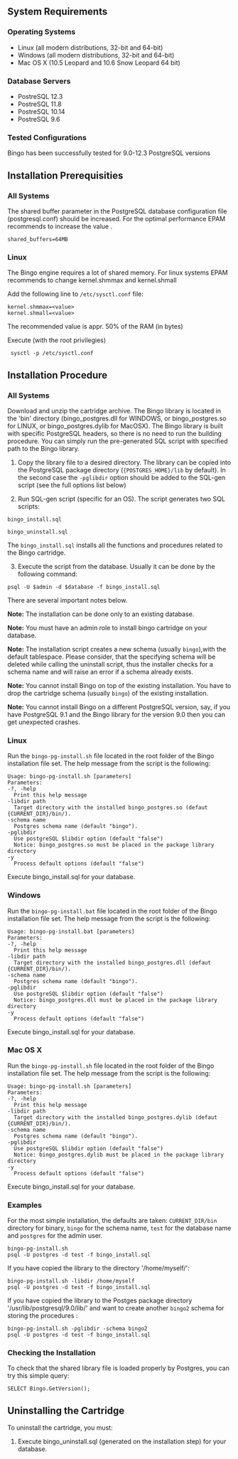 System Requirements
-------------------

### Operating Systems ###

  * Linux (all modern distributions, 32-bit and 64-bit)
  * Windows (all modern distributions, 32-bit and 64-bit)
  * Mac OS X (10.5 Leopard and 10.6 Snow Leopard 64 bit)

### Database Servers ###

  * PostreSQL 12.3
  * PostreSQL 11.8
  * PostreSQL 10.14
  * PostreSQL 9.6

### Tested Configurations ###

 Bingo has been successfully tested for 9.0-12.3 PostgreSQL versions


Installation Prerequisities
---------------------------

### All Systems ###

 The shared buffer parameter in the PostgreSQL database configuration file (postgresql.conf) should be increased. For the optimal performance EPAM recommends to increase the value . 

    shared_buffers=64MB

### Linux ###

The Bingo engine requires a lot of shared memory. 
For linux systems EPAM recommends to change kernel.shmmax and kernel.shmall

 Add the following line to `/etc/sysctl.conf` file:

    kernel.shmmax=<value>
    kernel.shmall=<value>

The recommended value is appr. 50% of the RAM (in bytes)

Execute (with the root privilegies)

     sysctl -p /etc/sysctl.conf


Installation Procedure
----------------------

### All Systems ###

Download and unzip the cartridge archive. The Bingo library is located in the 'bin' directory (bingo_postgres.dll for WINDOWS, or bingo_postgres.so for LINUX, or bingo_postgres.dylib for MacOSX). The Bingo library is built with specific PostgreSQL headers, so there is no need to run the building procedure. You can simply run the pre-generated SQL script with specified path to the Bingo library. 

   1. Copy the library file to a desired directory. The library can be copied into the PostgreSQL package directory (`{POSTGRES_HOME}/lib` by default). In the second case the `-pglibdir` option should be added to the SQL-gen script (see the full options list below)

   2. Run SQL-gen script (specific for an OS). The script generates two SQL scripts:

    bingo_install.sql

    bingo_uninstall.sql

 The `bingo_install.sql` installs all the functions and procedures related to the Bingo cartridge. 

   3. Execute the script from the database. Usually it can be done by the following command:
    
    psql -U $admin -d $database -f bingo_install.sql

There are several important notes below.

 **Note:** The installation can be done only to an existing database.

 **Note:** You must have an admin role to install bingo cartridge on your database.

 **Note:** The installation script creates a new schema (usually `bingo`),with the default tablespace. Please consider, that the specifying schema  will be deleted while calling the uninstall script, thus the installer checks for a schema name and will raise an error if a schema already exists.

 **Note:** You cannot install Bingo on top of the existing installation. You have to drop the cartridge schema
(usually `bingo`) of the existing installation.

 **Note:** You cannot install Bingo on a different PostgreSQL version, say, if you have PostgreSQL 9.1 and the Bingo library for the version 9.0 then you can get unexpected crashes.

### Linux ###

 Run the `bingo-pg-install.sh` file located in the root folder of the Bingo installation file set. The help
message from the script is the following:

    Usage: bingo-pg-install.sh [parameters]
    Parameters:
    -?, -help
      Print this help message
    -libdir path
      Target directory with the installed bingo_postgres.so (defaut {CURRENT_DIR}/bin/).
    -schema name
      Postgres schema name (default "bingo").
    -pglibdir
      Use postgreSQL $libdir option (default "false")
      Notice: bingo_postgres.so must be placed in the package library directory
    -y
      Process default options (default "false")

 Execute bingo_install.sql for your database.


### Windows ###

 Run the `bingo-pg-install.bat` file located in the root folder of the Bingo installation file set. The help
message from the script is the following:

    Usage: bingo-pg-install.bat [parameters]
    Parameters:
    -?, -help
      Print this help message
    -libdir path
      Target directory with the installed bingo_postgres.dll (defaut {CURRENT_DIR}/bin/).
    -schema name
      Postgres schema name (default "bingo").
    -pglibdir
      Use postgreSQL $libdir option (default "false")
      Notice: bingo_postgres.dll must be placed in the package library directory
    -y
      Process default options (default "false")


 Execute bingo_install.sql for your database.

### Mac OS X ###

 Run the `bingo-pg-install.sh` file located in the root folder of the Bingo installation file set. The help
message from the script is the following:

    Usage: bingo-pg-install.sh [parameters]
    Parameters:
    -?, -help
      Print this help message
    -libdir path
      Target directory with the installed bingo_postgres.dylib (defaut {CURRENT_DIR}/bin/).
    -schema name
      Postgres schema name (default "bingo").
    -pglibdir
      Use postgreSQL $libdir option (default "false")
      Notice: bingo_postgres.dylib must be placed in the package library directory
    -y
      Process default options (default "false")

 Execute bingo_install.sql for your database.


### Examples ###

 For the most simple installation, the defaults are taken: `CURRENT_DIR/bin` directory for binary, `bingo` for the schema name, `test` for the database name and `postgres` for the admin user.

    bingo-pg-install.sh
    psql -U postgres -d test -f bingo_install.sql
    

 If you have copied the library to the directory '/home/myself/':

    bingo-pg-install.sh -libdir /home/myself
    psql -U postgres -d test -f bingo_install.sql

 If you have copied the library to the Postges package directory '/usr/lib/postgresql/9.0/lib/' and want to create another `bingo2` schema for storing the procedures :

    bingo-pg-install.sh -pglibdir -schema bingo2
    psql -U postgres -d test -f bingo_install.sql

 
### Checking the Installation ###

 To check that the shared library file is loaded properly by Postgres, you can try this simple query:

    SELECT Bingo.GetVersion();

Uninstalling the Cartridge
--------------------------

 To uninstall the cartridge, you must:

   1. Execute bingo_uninstall.sql (generated on the installation step) for your database.

